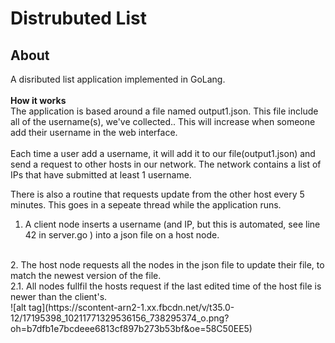 # Distrubuted List

## About
A disributed list application implemented in GoLang. 
<br><br>
<b> How it works </b> <br>
The application is based around a file named output1.json. This file include all of the username(s),
we've collected.. This will increase when someone add their username in the web interface.
<br><br> Each time a user add a username, it will add it to our file(output1.json) and send a request to
other hosts in our network. The network contains a list of IPs that have submitted at least 1 username. 
 
<p> There is also a routine that requests update from the other host every 5 minutes. This goes in a 
sepeate thread while the application runs. </p>


1. A client node inserts a username (and IP, but this is automated, 
<it> see line 42 in server.go </it>) into a json file on a host node. 
<br>
2. The host node requests all the nodes in the json file to update their file, 
to match the newest version of the file. 
<br>
2.1. All nodes fullfil the hosts request if the last edited time of the host file
 is newer than the client's.
<br>
![alt tag](https://scontent-arn2-1.xx.fbcdn.net/v/t35.0-12/17195398_10211771329536156_738295374_o.png?oh=b7dfb1e7bcdeee6813cf897b273b53bf&oe=58C50EE5)
